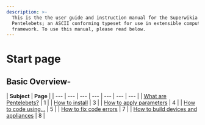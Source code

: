 ```yaml
---
description: >-
  This is the the user guide and instruction manual for the Superwikia
  Pentelebets; an ASCII conforming typeset for use in extensible computation and
  framework. To use this manual, please read below.
---
```


# Start page

## Basic Overview-

| **Subject** | **Page** |
| --- | --- | --- | --- | --- | --- | --- |
| [What are Pentelebets?](what-are-pentelebets.md) | 1 |
| [How to install](how-to-install.md) | 3 |
| [How to apply parameters](untitled.md) | 4 |
| [How to code using...](how-to-code-using....md) | 5 |
| [How to fix code errors](how-to-fix-code-errors.md) | 7 |
| [How to build devices and appliances](how-to-build-devices-and-appliances.md) | 8 |

## 


